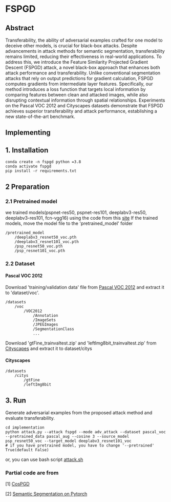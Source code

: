 # FSPGD

## Abstract
Transferability, the ability of adversarial examples crafted for one model to deceive other models, is crucial for black-box attacks. Despite advancements in attack methods for semantic segmentation, transferability remains limited, reducing their effectiveness in real-world applications. To address this, we introduce the Feature Similarity Projected Gradient Descent (FSPGD) attack, a novel black-box approach that enhances both attack performance and transferability. Unlike conventional segmentation attacks that rely on output predictions for gradient calculation, FSPGD computes gradients from intermediate layer features. Specifically, our method introduces a loss function that targets local information by comparing features between clean and attacked images, while also disrupting contextual information through spatial relationships. Experiments on the Pascal VOC 2012 and Cityscapes datasets demonstrate that FSPGD achieves superior transferability and attack performance, establishing a new state-of-the-art benchmark.
## Implementing
## 1. Installation

```
conda create -n fspgd python =3.8
conda activate fspgd
pip install -r requirements.txt

```
## 2  Preparation
### 2.1 Pretrained model
we trained models(pspnet-res50, pspnet-res101, deeplabv3-res50, deeplabv3-res101, fcn-vgg16) using the code from this [site](https://github.com/Tramac/awesome-semantic-segmentation-pytorch)
If the trained models, move the model file to the 'pretrained_model' folder 
```
/pretrained_model
    /deeplabv3_resnet50_voc.pth
    /deeplabv3_resnet101_voc.pth
    /psp_resnet50_voc.pth
    /psp_resnet101_voc.pth
```
### 2.2 Dataset
####  Pascal VOC 2012
Download  'training/validation data' file from [Pascal VOC 2012](http://host.robots.ox.ac.uk/pascal/VOC/) and extract it to 'dataset/voc'.

```
/datasets
    /voc
        /VOC2012
            /Annotation
            /ImageSets
            /JPEGImages
            /SegmentationClass
            ...
```
Download 'gtFine_trainvaltest.zip' and 'leftImg8bit_trainvaltest.zip' from [Cityscapes](https://www.cityscapes-dataset.com/) 
and extract it to dataset/citys
#### Cityscapes
```
/datasets
    /citys 
        /gtFine
        /leftImg8bit
```

## 3. Run
Generate adversarial examples from the proposed attack method and evaluate transferability.

```
cd implementation
python attack.py --attack fspgd --mode adv_attack --dataset pascal_voc --pretrained_data pascal_aug --cosine 3 --source_model psp_resnet50_voc --target_model deeplabv3_resnet101_voc
# if you have pretrained model, you have to change '--pretrained' True(default False)
```
or, you can use bash script [attack.sh](implementation/attack.sh)


### Partial code are from

[1] [CosPGD](https://github.com/shashankskagnihotri/cospgd) 

[2] [Semantic Segmentation on Pytorch](https://github.com/Tramac/awesome-semantic-segmentation-pytorch)


